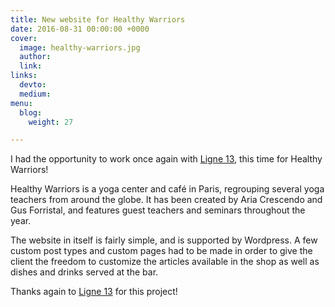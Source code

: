 ```yaml
---
title: New website for Healthy Warriors
date: 2016-08-31 00:00:00 +0000
cover:
  image: healthy-warriors.jpg
  author: 
  link: 
links:
  devto: 
  medium: 
menu:
  blog:
    weight: 27

---
```

I had the opportunity to work once again with [Ligne 13](https://www.ligne13.com/), this time for Healthy Warriors!

Healthy Warriors is a yoga center and café in Paris, regrouping several yoga teachers from around the globe. It has been created by Aria Crescendo and Gus Forristal, and features guest teachers and seminars throughout the year.

The website in itself is fairly simple, and is supported by Wordpress. A few custom post types and custom pages had to be made in order to give the client the freedom to customize the articles available in the shop as well as dishes and drinks served at the bar.

Thanks again to [Ligne 13](https://www.ligne13.com/) for this project!
